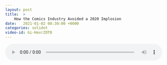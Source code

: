 ```yaml
---
layout: post
title:  >
    How the Comics Industry Avoided a 2020 Implosion
date:   2021-01-02 08:30:00 +0000
categories: solidot
video-id: Gi-HexrZOT0
---
```


<audio src="/assets/ede21bbf2e2e7f50763b40904748eab2.mp3" style="width: 100%;" controls></audio>

